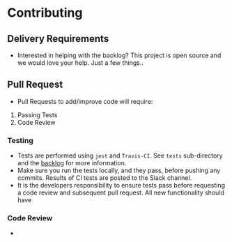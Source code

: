 # Contributing

## Delivery Requirements
-   Interested in helping with the backlog? This project is open source and
we would love your help. Just a few things..

## Pull Request
-   Pull Requests to add/improve code will require:

1.  Passing Tests
2.  Code Review

### Testing
-   Tests are performed using `jest` and `Travis-CI`. See `tests` sub-directory
and the [backlog](../tests/readme.md) for more information.
-   Make sure you run the tests locally, and they pass, before
pushing any commits. Results of CI tests are posted to the Slack channel.
-   It is the developers responsibility to ensure tests pass before requesting
a code review and subsequent pull request. All new functionality should have


### Code Review
-   
